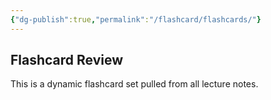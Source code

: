```yaml
---
{"dg-publish":true,"permalink":"/flashcard/flashcards/"}
---
```


## Flashcard Review

This is a dynamic flashcard set pulled from all lecture notes.

<div id="flashcard-container" class="flashcard-wrapper"></div>

<script>

async function fetchAllMarkdownNotes() {
  const lectureFolders = ['Lecture 1', 'Lecture 2'];
  const baseUrl = 'https://ah-46-notes-digital-garden.vercel.app';

  let noteUrls = [];

  for (let folder of lectureFolders) {
    const folderUrl = `${baseUrl}/${encodeURIComponent(folder)}/`;
    try {
      const res = await fetch(folderUrl);
      const html = await res.text();

      // Match .md page URLs
      const regex = /href="(\/[^"]*Lecture\s\d\s-\s[^"]+)"/g;
      let match;
      while ((match = regex.exec(html)) !== null) {
        noteUrls.push(baseUrl + match[1]);
      }
    } catch (err) {
      console.error("Error loading folder", folder, err);
    }
  }

  let allText = '';
  for (let url of noteUrls) {
    try {
      const res = await fetch(url);
      const text = await res.text();
      allText += '\n\n' + text;
    } catch (err) {
      console.error("Could not fetch note:", url, err);
    }
  }

  return allText;
}

function parseFlashcards(text) {
  const regex = /<span class="hide-in-garden">\*\*Front:\*\*<\/span>\s*!\[\[(.*?)\]\]\s*\n\?\s*\n<span class="hide-in-garden">\*\*Back:\*\*<\/span>\s*([\s\S]*?)(?=\n{2,}|$)/g;
  let match;
  let cards = [];

  while ((match = regex.exec(text)) !== null) {
    cards.push({
      img: match[1],
      back: match[2].trim()
    });
  }

  return cards;
}

function displayFlashcards(cards) {
  const container = document.getElementById('flashcard-container');
  if (!container) return;

  // Shuffle cards
  for (let i = cards.length - 1; i > 0; i--) {
    const j = Math.floor(Math.random() * (i + 1));
    [cards[i], cards[j]] = [cards[j], cards[i]];
  }

  for (let card of cards) {
    const cardElem = document.create